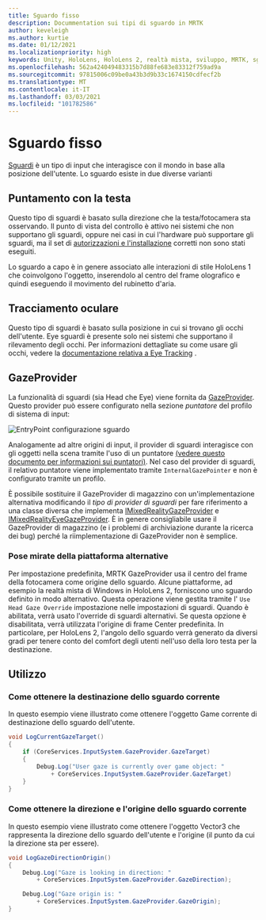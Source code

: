 ```yaml
---
title: Sguardo fisso
description: Docummentation sui tipi di sguardo in MRTK
author: keveleigh
ms.author: kurtie
ms.date: 01/12/2021
ms.localizationpriority: high
keywords: Unity, HoloLens, HoloLens 2, realtà mista, sviluppo, MRTK, sguardo,
ms.openlocfilehash: 562a424049483315b7d88fe683e83312f759ad9a
ms.sourcegitcommit: 97815006c09be0a43b3d9b33c1674150cdfecf2b
ms.translationtype: MT
ms.contentlocale: it-IT
ms.lasthandoff: 03/03/2021
ms.locfileid: "101782586"
---
```

# <a name="gaze"></a>Sguardo fisso

[Sguardi](https://docs.microsoft.com/windows/mixed-reality/gaze) è un tipo di input che interagisce con il mondo in base alla posizione dell'utente. Lo sguardo esiste in due diverse varianti

## <a name="head-gaze"></a>Puntamento con la testa

Questo tipo di sguardi è basato sulla direzione che la testa/fotocamera sta osservando. Il punto di vista del controllo è attivo nei sistemi che non supportano gli sguardi, oppure nei casi in cui l'hardware può supportare gli sguardi, ma il set di [autorizzazioni e l'installazione](../eye-tracking/EyeTracking_BasicSetup.md#eye-tracking-requirements-checklist) corretti non sono stati eseguiti.

Lo sguardo a capo è in genere associato alle interazioni di stile HoloLens 1 che coinvolgono l'oggetto, inserendolo al centro del frame olografico e quindi eseguendo il movimento del rubinetto d'aria.

## <a name="eye-gaze"></a>Tracciamento oculare

Questo tipo di sguardi è basato sulla posizione in cui si trovano gli occhi dell'utente. Eye sguardi è presente solo nei sistemi che supportano il rilevamento degli occhi. Per informazioni dettagliate su come usare gli occhi, vedere la [documentazione relativa a Eye Tracking](../eye-tracking/EyeTracking_Main.md) .

## <a name="gazeprovider"></a>GazeProvider

La funzionalità di sguardi (sia Head che Eye) viene fornita da [GazeProvider](xref:Microsoft.MixedReality.Toolkit.Input.GazeProvider). Questo provider può essere configurato nella sezione *puntatore* del profilo di sistema di input:

![EntryPoint configurazione sguardo](../images/input/GazeConfigurationEntrypoint.png)

Analogamente ad altre origini di input, il provider di sguardi interagisce con gli oggetti nella scena tramite l'uso di un puntatore [(vedere questo documento per informazioni sui puntatori)](../../architecture/ControllersPointersAndFocus.md).
Nel caso del provider di sguardi, il relativo puntatore viene implementato tramite `InternalGazePointer` e non è configurato tramite un profilo.

È possibile sostituire il GazeProvider di magazzino con un'implementazione alternativa modificando il *tipo di provider di sguardi* per fare riferimento a una classe diversa che implementa [IMixedRealityGazeProvider](xref:Microsoft.MixedReality.Toolkit.Input.IMixedRealityGazeProvider) e [IMixedRealityEyeGazeProvider](xref:Microsoft.MixedReality.Toolkit.Input.IMixedRealityEyeGazeProvider).
È in genere consigliabile usare il GazeProvider di magazzino (e i problemi di archiviazione durante la ricerca dei bug) perché la riimplementazione di GazeProvider non è semplice.

### <a name="alternative-platform-provided-gaze-poses"></a>Pose mirate della piattaforma alternative

Per impostazione predefinita, MRTK GazeProvider usa il centro del frame della fotocamera come origine dello sguardo. Alcune piattaforme, ad esempio la realtà mista di Windows in HoloLens 2, forniscono uno sguardo definito in modo alternativo. Questa operazione viene gestita tramite l' `Use Head Gaze Override` impostazione nelle impostazioni di sguardi. Quando è abilitata, verrà usato l'override di sguardi alternativi. Se questa opzione è disabilitata, verrà utilizzata l'origine di frame Center predefinita. In particolare, per HoloLens 2, l'angolo dello sguardo verrà generato da diversi gradi per tenere conto del comfort degli utenti nell'uso della loro testa per la destinazione.

## <a name="usage"></a>Utilizzo

### <a name="how-get-the-current-gaze-target"></a>Come ottenere la destinazione dello sguardo corrente

In questo esempio viene illustrato come ottenere l'oggetto Game corrente di destinazione dello sguardo dell'utente.

```c#
void LogCurrentGazeTarget()
{
    if (CoreServices.InputSystem.GazeProvider.GazeTarget)
    {
        Debug.Log("User gaze is currently over game object: "
            + CoreServices.InputSystem.GazeProvider.GazeTarget)
    }
}
```

### <a name="how-to-get-the-current-gaze-direction-and-origin"></a>Come ottenere la direzione e l'origine dello sguardo corrente

In questo esempio viene illustrato come ottenere l'oggetto Vector3 che rappresenta la direzione dello sguardo dell'utente e l'origine (il punto da cui la direzione sta per essere).

```c#
void LogGazeDirectionOrigin()
{
    Debug.Log("Gaze is looking in direction: "
        + CoreServices.InputSystem.GazeProvider.GazeDirection);

    Debug.Log("Gaze origin is: "
        + CoreServices.InputSystem.GazeProvider.GazeOrigin);
}
```
